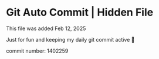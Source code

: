 # Git Auto Commit | Hidden File

This file was added Feb 12, 2025

Just for fun and keeping my daily git commit active 🤪

commit number: 1402259
